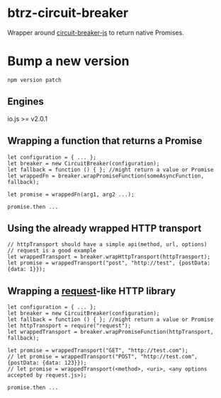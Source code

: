 # btrz-circuit-breaker

Wrapper around [circuit-breaker-js](https://www.npmjs.com/package/circuit-breaker-js) to return native Promises.

# Bump a new version

`npm version patch`

## Engines

io.js >= v2.0.1

## Wrapping a function that returns a Promise

    let configuration = { ... };
    let breaker = new CircuitBreaker(configuration);
    let fallback = function () { }; //might return a value or Promise
    let wrappedFn = breaker.wrapPromiseFunction(someAsyncFunction, fallback);

    let promise = wrappedFn(arg1, arg2 ...);

    promise.then ...

## Using the already wrapped HTTP transport

    // httpTransport should have a simple api(method, url, options)
    // request is a good example
    let wrappedTransport = breaker.wrapHttpTransport(httpTransport);
    let promise = wrappedTransport("post", "http://test", {postData: {data: 1}});

## Wrapping a [request](https://github.com/request/request)-like HTTP library

    let configuration = { ... };
    let breaker = new CircuitBreaker(configuration);
    let fallback = function () { }; //might return a value or Promise
    let httpTransport = require("request");
    let wrappedTransport = breaker.wrapPromiseFunction(httpTransport, fallback);

    let promise = wrappedTransport("GET", "http://test.com");
    // let promise = wrappedTransport("POST", "http://test.com", {postData: {data: 123}});
    // let promise = wrappedTransport(<method>, <uri>, <any options accepted by request.js>);

    promise.then ...
